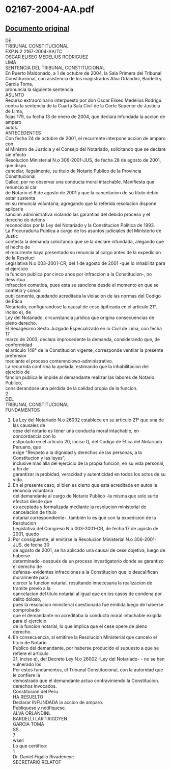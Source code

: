
02167-2004-AA.pdf
=================
  
[Documento original](https://tc.gob.pe/jurisprudencia/2004/02167-2004-AA.pdf)  
---  
DE  
TRIBUNAL CONSTITUCIONAL  
EXP.N.2 2167-2004-AA/TC  
OSCAR ELISEO MEDELIUS RODRIGUEZ  
LIMA  
SENTENCIA DEL TRIBUNAL CONSTITUCIONAL  
En Puerto Maldonado, a 1 de octubre de 2004, la Sala Primera del Tribunal  
Constitucional, con asistencia de los magistrados Alva Orlandini, Bardelli y Garcia Toma,  
pronuncia la siguiente sentencia  
ASUNTO  
Recurso extraordinario interpuesto por don Oscar Eliseo Medelius Rodrigu  
contra la sentencia de la Cuarta Sala Civil de la Corte Superior de Justicia de Lima,  
fojas 179, su fecha 13 de enero de 2004, que declara infundada la accion de amparo  
autos.  
ANTECEDENTES  
Con fecha 24 de octubre de 2001, el recurrente interpone accion de amparo con  
el Ministro de Justicia y el Consejo del Notariado, solicitando que se declare sin efecto  
Resolucion Ministerial N.o 306-2001-JUS, de fecha 28 de agosto de 2001, que dispo  
cancelar, ilegalmente, su titulo de Notario Publico de la Provincia Constitucional  
Callao, por no observar una conducta moral intachable. Manifiesta que renuncio al car  
de Notario el 8 de agosto de 2001 y que la cancelacion de su titulo debio estar sustenta  
en su renuncia voluntaria; agregando que la referida resolucion dispone aplicarle  
sancion administrativa violando las garantias del debido proceso y el derecho de defens  
reconocidos por la Ley del Notariado y la Constitucion Politica de 1993.  
La Procuraduria Publica a cargo de los asuntos judiciales del Ministerio de Justic  
contesta la demanda solicitando que se la declare infundada, alegando que el hecho de  
el recurrente haya presentado su renuncia al cargo antes de la expedicion de la Resoluci  
Legislativa N.o 003-2001-CR, del 1 de agosto de 2001 -que lo inhabilita para el ejercicio  
la funcion publica por cinco anos por infraccion a la Constitucion-, no desvirtua  
infraccion cometida, pues esta se sanciona desde el momento en que se cometio y conod  
publicamente, quedando acreditada la violacion de las normas del Codigo de Ética  
Notariado, configurandose la causal de cese tipificada en el articulo 21°, inciso e), de  
Ley del Notariado, circunstancia juridica que origina consecuencias de pleno derecho.  
El Sexagésimo Sexto Juzgado Especializado en lo Civil de Lima, con fecha 17  
marzo de 2003, declara improcedente la demanda, considerando que, de conformidad  
el articulo 148° de la Constitucion vigente, corresponde ventilar la presente pretensior  
mediante el proceso contemnciowo-administrativo.  
La recurrida confirma la apelada, estimando que la inhabilitacion del ejercicio de  
fancion publica le impide al demandante realizar las labores de Notario Publico,  
considerandose una pérdida de la calidad propia de la funcion.  
2  
DEL  
TRIBUNAL CONSTITUCIONAL  
FUNDAMENTOS  
1. La Ley del Notariado N.o 26002 establece en su articulo 21° que una de las causales de  
cese del notario es tener una conducta moral intachable, en concordancia con lo  
estipulado en el articulo 20, inciso f), del Codigo de Ética del Notariado Peruano, que  
exige "Respeto a la dignidad y derechos de las personas, a la Constitucion y las leyes",  
inclusive mas alla del ejercicio de la propia funcion, en su vida personal, a fin de  
garantizar la probidad, veracidad y autenticidad en todos los actos de su vida.  
2. En el presente caso, si bien es cierto que esta acreditada en autos la renuncia voluntaria  
del demandante al cargo de Notario Publico -la misma que solo surte efectos desde que  
es aceptada y formalizada mediante la resolucion ministerial de cancelacion de titulo  
notarial correspondiente-, también lo es que con la expedicion de la Resolucion  
Legislativa del Congreso N.o 003-2001-CR, de fecha 17 de agosto de 2001, quedo  
3. Por consiguiente, al emitirse la Resolucion Ministerial N.o 306-2001-JUS, de fecha 30  
de agosto de 2001, se ha aplicado una causal de cese objetiva, luego de haberse  
determinado -después de un proceso investigatorio donde se garantizo el derecho de  
defensa- evidentes infracciones a la Constitucion que lo descalifican moralmente para  
ejercer la funcion notarial, resultando innecesaria la realizacion de tramite previo a la  
cancelacion del titulo notarial al igual que en los casos de condena por delito doloso,  
pues la resolucion ministerial cuestionada fue emitida luego de haberse comprobado  
que el demandante no acreditaba la conducta moral intachable exigida para el ejercicio  
de la funcion notarial, lo que implica que el cese opere de pleno derecho.  
4. En consecuencia, al emitirse la Resolucion Ministerial que cancelo el titulo de Notario  
Publico del demandante, por haberse producido el supuesto a que se refiere el articulo  
21, inciso e), del Decreto Ley N.o 26002 -Ley del Notariado- - no se han vulnerado los  
Por estos fundamentos, el Tribunal Constitucional, con la autoridad que le confiere la  
demostrado que el demandante actuo contraviniendo la Constitucion.  
derechos invocados.  
Constitucion del Peru  
HA RESUELTO  
Declarar INFUNDADA la accion de amparo.  
Publiquese y notifiquese.  
ALVA ORLANDINL  
BARDELLI LARTIRIGDYEN  
GARCIA TOMA  
SS.  
7  
wsell  
Lo que certifico:  
1  
Dr. Daniel Figallo Rivadeneyr:  
SECRETARIO RELATOF 